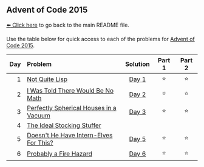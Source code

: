 ## Advent of Code 2015

[:arrow_left: Click here](../../README.md) to go back to the main README file.

Use the table below for quick access to each of the problems for [Advent of Code 2015](https://adventofcode.com/2015).

| Day | Problem                                                                       |      Solution       | Part 1 | Part 2 |
|----:|:------------------------------------------------------------------------------|:-------------------:|:------:|:------:|
|   1 | [Not Quite Lisp](https://adventofcode.com/2015/day/1)                         | [Day 1](Day01.java) | :star: | :star: |
|   2 | [I Was Told There Would Be No Math](https://adventofcode.com/2015/day/2)      | [Day 2](Day02.java) | :star: | :star: |
|   3 | [Perfectly Spherical Houses in a Vacuum](https://adventofcode.com/2015/day/3) | [Day 3](Day03.java) | :star: | :star: |
|   4 | [The Ideal Stocking Stuffer](https://adventofcode.com/2015/day/4)             |                     |        |        |
|   5 | [Doesn't He Have Intern-Elves For This?](https://adventofcode.com/2015/day/5) | [Day 5](Day05.java) | :star: | :star: |
|   6 | [Probably a Fire Hazard](https://adventofcode.com/2015/day/6)                 | [Day 6](Day06.java) | :star: | :star: |
